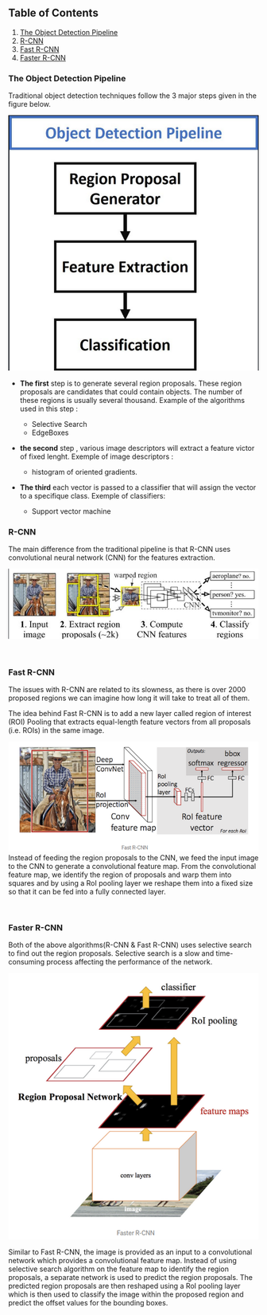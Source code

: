 ## Table of Contents
1. [The Object Detection Pipeline](#the-object-detection-pipeline)
2. [R-CNN](#r-cnn)
3. [Fast R-CNN](#fast-r-cnn)
4. [Faster R-CNN](#faster-r-cnn)


### The Object Detection Pipeline

Traditional object detection techniques follow the 3 major steps given in the figure below.

![Image text](Images/Object_detection_pipeline.png)

* **The first** step is to generate several region proposals. These region proposals are candidates that could contain objects. The number of these regions is usually several thousand.
Example of the algorithms used in this step : 
    - Selective Search 
    - EdgeBoxes

* **the second** step , various image descriptors will extract a feature victor of fixed lenght.
Exemple of image descriptors :
    - histogram of oriented gradients.


* **The third** each vector is passed to a classifier that will assign the vector to a specifique class.
Exemple of classifiers:
    - Support vector machine

### R-CNN
The main difference from the traditional pipeline is that R-CNN uses convolutional neural network (CNN) for the features extraction.

![Image text](Images/RCNN.png)


<br/>

### Fast R-CNN
The issues with R-CNN are related to its slowness, as there is over 2000 proposed regions we can imagine how long it will take to treat all of them.

The idea behind Fast R-CNN is to add a new layer called region of interest (ROI) Pooling that extracts equal-length feature vectors from all proposals (i.e. ROIs) in the same image.

![Image text](Images/Fast-R-CNN.png)
Instead of feeding the region proposals to the CNN, we feed the input image to the CNN to generate a convolutional feature map. From the convolutional feature map, we identify the region of proposals and warp them into squares and by using a RoI pooling layer we reshape them into a fixed size so that it can be fed into a fully connected layer.

<br/> 

### Faster R-CNN
Both of the above algorithms(R-CNN & Fast R-CNN) uses selective search to find out the region proposals. Selective search is a slow and time-consuming process affecting the performance of the network.

![Image text](Images/Faster-R-CNN.png)

Similar to Fast R-CNN, the image is provided as an input to a convolutional network which provides a convolutional feature map. Instead of using selective search algorithm on the feature map to identify the region proposals, a separate network is used to predict the region proposals. The predicted region proposals are then reshaped using a RoI pooling layer which is then used to classify the image within the proposed region and predict the offset values for the bounding boxes.
